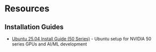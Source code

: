 # Resources

## Installation Guides

- [Ubuntu 25.04 Install Guide (50 Series)](Ubuntu-25.04-Install-Guide.md) - Ubuntu setup for NVIDIA 50 series GPUs and AI/ML development
